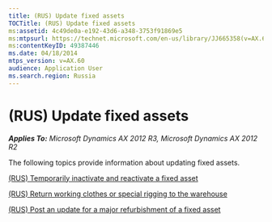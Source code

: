 ```yaml
---
title: (RUS) Update fixed assets
TOCTitle: (RUS) Update fixed assets
ms:assetid: 4c49de0a-e192-43d6-a348-3753f91869e5
ms:mtpsurl: https://technet.microsoft.com/en-us/library/JJ665358(v=AX.60)
ms:contentKeyID: 49387446
ms.date: 04/18/2014
mtps_version: v=AX.60
audience: Application User
ms.search.region: Russia
---
```


# (RUS) Update fixed assets 


_**Applies To:** Microsoft Dynamics AX 2012 R3, Microsoft Dynamics AX 2012 R2_

The following topics provide information about updating fixed assets.

[(RUS) Temporarily inactivate and reactivate a fixed asset](rus-temporarily-inactivate-and-reactivate-a-fixed-asset.md)

[(RUS) Return working clothes or special rigging to the warehouse](rus-return-working-clothes-or-special-rigging-to-the-warehouse.md)

[(RUS) Post an update for a major refurbishment of a fixed asset](rus-post-an-update-for-a-major-refurbishment-of-a-fixed-asset.md)

  


